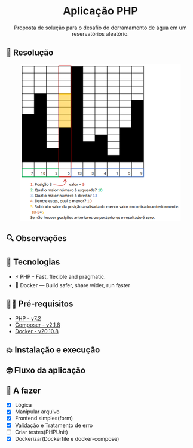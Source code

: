 <h1 align="center">
  Aplicação PHP
</h1>

<p align="center">Proposta de solução para o desafio do derramamento de água em um reservatórios aleatório. 
</p>

## 🧠 Resolução 
<p align="center">
  <img width="430" height="420" src="docs\logic.png">
</p>

## 🔍 Observações
 

## 👾 Tecnologias
- ⚡ PHP - Fast, flexible and pragmatic.
- 🐳 Docker — Build safer, share wider, run faster

## ✋🏻 Pré-requisitos

- [PHP - v7.2](https://www.php.net/downloads)
- [Composer - v2.1.8](https://getcomposer.org/download/)
- [Docker - v20.10.8](https://docs.docker.com/desktop/windows/install/)
## 💥 Instalação e execução


## 🤓 Fluxo da aplicação

## 👷 A fazer
- [x] Lógica
- [x] Manipular arquivo
- [x] Frontend simples(form)
- [x] Validação e Tratamento de erro
- [ ] Criar testes(PHPUnit)
- [x] Dockerizar(Dockerfile e docker-compose)
